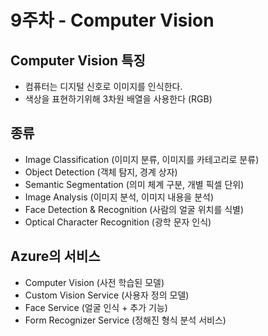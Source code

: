 # 9주차 - Computer Vision

## Computer Vision 특징

- 컴퓨터는 디지털 신호로 이미지를 인식한다.
- 색상을 표현하기위해 3차원 배열을 사용한다 (RGB)

## 종류

- Image Classification (이미지 분류, 이미지를 카테고리로 분류)
- Object Detection (객체 탐지, 경계 상자)
- Semantic Segmentation (의미 체계 구분, 개별 픽셀 단위)
- Image Analysis (이미지 분석, 이미지 내용을 분석)
- Face Detection & Recognition (사람의 얼굴 위치를 식별)
- Optical Character Recognition (광학 문자 인식)

## Azure의 서비스

- Computer Vision (사전 학습된 모델)
- Custom Vision Service (사용자 정의 모델)
- Face Service (얼굴 인식 + 추가 기능)
- Form Recognizer Service (정해진 형식 분석 서비스)
